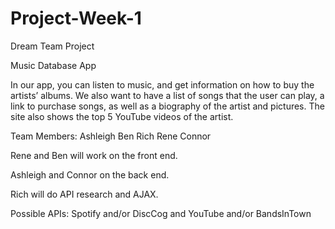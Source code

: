 # Project-Week-1
Dream Team Project

Music Database App

In our app, you can listen to music, and get information on how to buy the artists’ albums. We also want to have a list of songs that the user can play, a link to purchase songs, as well as a biography of the artist and pictures. The site also shows the top 5 YouTube videos of the artist.

Team Members:
Ashleigh
Ben
Rich
Rene
Connor

Rene and Ben will work on the front end.

Ashleigh and Connor on the back end.

Rich will do API research and AJAX.

Possible APIs: Spotify and/or DiscCog and YouTube and/or BandsInTown
